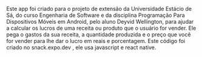 Este app foi criado para o projeto de extensão da Universidade Estácio de Sá, do curso Engenharia de Software e da disciplina Programação Para Dispositivos Móveis em Android, pelo aluno Deyvid Wellington, para ajudar a calcular os lucros de uma receita ou produto que o usuário for vender. Ele pega o gastos da sua receita, a quantidade produzida e o preço que você for vender para lhe dar o lucro em reais e porcentagem.
Este código foi criado no snack.expo.dev , ele usa javascript e react native.